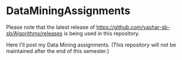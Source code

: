 # DataMiningAssignments

Please note that the latest release of https://github.com/yashar-sb-sb/Algorithms/releases is being used in this repository.

Here I'll post my Data Mining assignments. (This repository will not be maintained after the end of this semester.)
